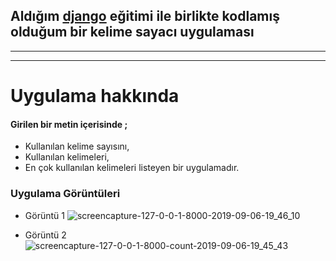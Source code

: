 ## Aldığım [django](https://www.udemy.com/the-ultimate-beginners-guide-to-django-django-2-python-web-dev-website/)   eğitimi ile birlikte kodlamış olduğum bir kelime sayacı uygulaması


<hr>

<hr>

 # Uygulama hakkında 
 #### Girilen bir metin içerisinde ;
* Kullanılan kelime sayısını,
* Kullanılan kelimeleri,
* En çok kullanılan kelimeleri listeyen bir uygulamadır.

### Uygulama Görüntüleri


* Görüntü 1
![screencapture-127-0-0-1-8000-2019-09-06-19_46_10](https://user-images.githubusercontent.com/25087769/64445391-10398400-d0df-11e9-9ce2-6bf09ebb9016.png)

* Görüntü 2
![screencapture-127-0-0-1-8000-count-2019-09-06-19_45_43](https://user-images.githubusercontent.com/25087769/64445390-10398400-d0df-11e9-919a-68ac4754b75d.png)
